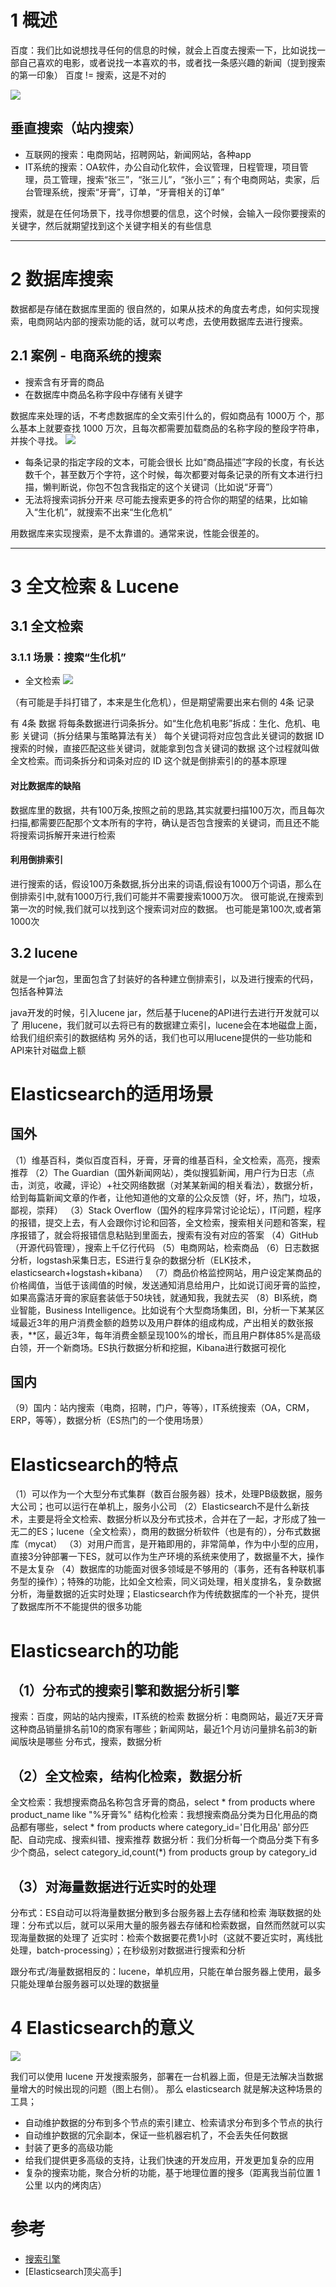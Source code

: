 # 1 概述

百度：我们比如说想找寻任何的信息的时候，就会上百度去搜索一下，比如说找一部自己喜欢的电影，或者说找一本喜欢的书，或者找一条感兴趣的新闻（提到搜索的第一印象）
百度 != 搜索，这是不对的

![](https://img-blog.csdnimg.cn/20191022010647905.png?x-oss-process=image/watermark,type_ZmFuZ3poZW5naGVpdGk,shadow_10,text_aHR0cHM6Ly9ibG9nLmNzZG4ubmV0L3FxXzMzNTg5NTEw,size_1,color_FFFFFF,t_70)
## 垂直搜索（站内搜索）
- 互联网的搜索：电商网站，招聘网站，新闻网站，各种app
- IT系统的搜索：OA软件，办公自动化软件，会议管理，日程管理，项目管理，员工管理，搜索“张三”，“张三儿”，“张小三”；有个电商网站，卖家，后台管理系统，搜索“牙膏”，订单，“牙膏相关的订单”

搜索，就是在任何场景下，找寻你想要的信息，这个时候，会输入一段你要搜索的关键字，然后就期望找到这个关键字相关的有些信息

------------------------------------------------------------------------------------------------------------------------

# 2 数据库搜索
数据都是存储在数据库里面的
很自然的，如果从技术的角度去考虑，如何实现搜索，电商网站内部的搜索功能的话，就可以考虑，去使用数据库去进行搜索。

## 2.1 案例 - 电商系统的搜索
- 搜索含有牙膏的商品
- 在数据库中商品名称字段中存储有关键字

数据库来处理的话，不考虑数据库的全文索引什么的，假如商品有 1000万 个，那么基本上就要查找 1000 万次，且每次都需要加载商品的名称字段的整段字符串，并挨个寻找。
![](https://img-blog.csdnimg.cn/201910220054339.png?x-oss-process=image/watermark,type_ZmFuZ3poZW5naGVpdGk,shadow_10,text_aHR0cHM6Ly9ibG9nLmNzZG4ubmV0L3FxXzMzNTg5NTEw,size_1,color_FFFFFF,t_70)
- 每条记录的指定字段的文本，可能会很长
比如“商品描述”字段的长度，有长达数千个，甚至数万个字符，这个时候，每次都要对每条记录的所有文本进行扫描，懒判断说，你包不包含我指定的这个关键词（比如说“牙膏”）
- 无法将搜索词拆分开来
尽可能去搜索更多的符合你的期望的结果，比如输入“生化机”，就搜索不出来“生化危机”

用数据库来实现搜索，是不太靠谱的。通常来说，性能会很差的。

------------------------------------------------------------------------------------------------------------------------

# 3 全文检索 & Lucene
## 3.1 全文检索

### 3.1.1 场景：搜索“生化机”
- 全文检索
![](https://img-blog.csdnimg.cn/20191022114619954.png?x-oss-process=image/watermark,type_ZmFuZ3poZW5naGVpdGk,shadow_10,text_aHR0cHM6Ly9ibG9nLmNzZG4ubmV0L3FxXzMzNTg5NTEw,size_1,color_FFFFFF,t_70)

（有可能是手抖打错了，本来是生化危机），但是期望需要出来右侧的 4条 记录

有 4条 数据
将每条数据进行词条拆分。如“生化危机电影”拆成：生化、危机、电影 关键词（拆分结果与策略算法有关）
每个关键词将对应包含此关键词的数据 ID
搜索的时候，直接匹配这些关键词，就能拿到包含关键词的数据
这个过程就叫做全文检索。而词条拆分和词条对应的 ID 这个就是倒排索引的的基本原理


#### 对比数据库的缺陷
数据库里的数据，共有100万条,按照之前的思路,其实就要扫描100万次，而且每次扫描,都需要匹配那个文本所有的字符，确认是否包含搜索的关键词，而且还不能将搜索词拆解开来进行检索

#### 利用倒排索引
进行搜索的话，假设100万条数据,拆分出来的词语,假设有1000万个词语，那么在倒排索引中,就有1000万行,我们可能并不需要搜索1000万次。
很可能说,在搜索到第一次的时候,我们就可以找到这个搜索词对应的数据。
也可能是第100次,或者第1000次

## 3.2 lucene
就是一个jar包，里面包含了封装好的各种建立倒排索引，以及进行搜索的代码，包括各种算法

java开发的时候，引入lucene jar，然后基于lucene的API进行去进行开发就可以了
用lucene，我们就可以去将已有的数据建立索引，lucene会在本地磁盘上面，给我们组织索引的数据结构
另外的话，我们也可以用lucene提供的一些功能和API来针对磁盘上额

# Elasticsearch的适用场景
## 国外

（1）维基百科，类似百度百科，牙膏，牙膏的维基百科，全文检索，高亮，搜索推荐
（2）The Guardian（国外新闻网站），类似搜狐新闻，用户行为日志（点击，浏览，收藏，评论）+社交网络数据（对某某新闻的相关看法），数据分析，给到每篇新闻文章的作者，让他知道他的文章的公众反馈（好，坏，热门，垃圾，鄙视，崇拜）
（3）Stack Overflow（国外的程序异常讨论论坛），IT问题，程序的报错，提交上去，有人会跟你讨论和回答，全文检索，搜索相关问题和答案，程序报错了，就会将报错信息粘贴到里面去，搜索有没有对应的答案
（4）GitHub（开源代码管理），搜索上千亿行代码
（5）电商网站，检索商品
（6）日志数据分析，logstash采集日志，ES进行复杂的数据分析（ELK技术，elasticsearch+logstash+kibana）
（7）商品价格监控网站，用户设定某商品的价格阈值，当低于该阈值的时候，发送通知消息给用户，比如说订阅牙膏的监控，如果高露洁牙膏的家庭套装低于50块钱，就通知我，我就去买
（8）BI系统，商业智能，Business Intelligence。比如说有个大型商场集团，BI，分析一下某某区域最近3年的用户消费金额的趋势以及用户群体的组成构成，产出相关的数张报表，**区，最近3年，每年消费金额呈现100%的增长，而且用户群体85%是高级白领，开一个新商场。ES执行数据分析和挖掘，Kibana进行数据可视化

## 国内

（9）国内：站内搜索（电商，招聘，门户，等等），IT系统搜索（OA，CRM，ERP，等等），数据分析（ES热门的一个使用场景）

# Elasticsearch的特点

（1）可以作为一个大型分布式集群（数百台服务器）技术，处理PB级数据，服务大公司；也可以运行在单机上，服务小公司
（2）Elasticsearch不是什么新技术，主要是将全文检索、数据分析以及分布式技术，合并在了一起，才形成了独一无二的ES；lucene（全文检索），商用的数据分析软件（也是有的），分布式数据库（mycat）
（3）对用户而言，是开箱即用的，非常简单，作为中小型的应用，直接3分钟部署一下ES，就可以作为生产环境的系统来使用了，数据量不大，操作不是太复杂
（4）数据库的功能面对很多领域是不够用的（事务，还有各种联机事务型的操作）；特殊的功能，比如全文检索，同义词处理，相关度排名，复杂数据分析，海量数据的近实时处理；Elasticsearch作为传统数据库的一个补充，提供了数据库所不不能提供的很多功能

# Elasticsearch的功能

## （1）分布式的搜索引擎和数据分析引擎

搜索：百度，网站的站内搜索，IT系统的检索
数据分析：电商网站，最近7天牙膏这种商品销量排名前10的商家有哪些；新闻网站，最近1个月访问量排名前3的新闻版块是哪些
分布式，搜索，数据分析

## （2）全文检索，结构化检索，数据分析

全文检索：我想搜索商品名称包含牙膏的商品，select * from products where product_name like "%牙膏%"
结构化检索：我想搜索商品分类为日化用品的商品都有哪些，select * from products where category_id='日化用品'
部分匹配、自动完成、搜索纠错、搜索推荐
数据分析：我们分析每一个商品分类下有多少个商品，select category_id,count(*) from products group by category_id

## （3）对海量数据进行近实时的处理

分布式：ES自动可以将海量数据分散到多台服务器上去存储和检索
海联数据的处理：分布式以后，就可以采用大量的服务器去存储和检索数据，自然而然就可以实现海量数据的处理了
近实时：检索个数据要花费1小时（这就不要近实时，离线批处理，batch-processing）；在秒级别对数据进行搜索和分析

跟分布式/海量数据相反的：lucene，单机应用，只能在单台服务器上使用，最多只能处理单台服务器可以处理的数据量


# 4  Elasticsearch的意义
![](https://img-blog.csdnimg.cn/20191022114857908.png?x-oss-process=image/watermark,type_ZmFuZ3poZW5naGVpdGk,shadow_10,text_aHR0cHM6Ly9ibG9nLmNzZG4ubmV0L3FxXzMzNTg5NTEw,size_1,color_FFFFFF,t_70)


我们可以使用 lucene 开发搜索服务，部署在一台机器上面，但是无法解决当数据量增大的时候出现的问题（图上右侧）。
那么 elasticsearch 就是解决这种场景的工具；
- 自动维护数据的分布到多个节点的索引建立、检索请求分布到多个节点的执行
- 自动维护数据的冗余副本，保证一些机器宕机了，不会丢失任何数据
- 封装了更多的高级功能
- 给我们提供更多高级的支持，让我们快速的开发应用，开发更加复杂的应用
- 复杂的搜索功能，聚合分析的功能，基于地理位置的搜多（距离我当前位置 1公里 以内的烤肉店）
# 参考
- [搜索引擎](https://zh.wikipedia.org/wiki/%E6%90%9C%E7%B4%A2%E5%BC%95%E6%93%8E#%E5%B7%A5%E4%BD%9C%E6%96%B9%E5%BC%8F)
- [Elasticsearch顶尖高手]